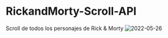 # RickandMorty-Scroll-API
Scroll de todos los personajes de Rick &amp; Morty
![2022-05-26](https://user-images.githubusercontent.com/83018624/170614763-4b9a2eec-0f45-43f3-906d-04679b9bb3dd.png)
